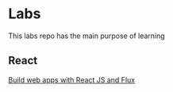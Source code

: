 # Labs

This labs repo has the main purpose of learning

## React

[Build web apps with React JS and Flux](https://www.udemy.com/learn-and-understand-reactjs/)
